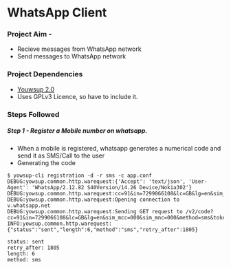 # WhatsApp Client

### Project Aim - 

* Recieve messages from WhatsApp network
* Send messages to WhatsApp network

### Project Dependencies

* [Youwsup 2.0](https://github.com/tgalal/yowsup)
* Uses GPLv3 Licence, so have to include it.


### Steps Followed

##### Step 1 - Register a Mobile number on whatsapp.

* When a mobile is registered, whatsapp generates a numerical code and send it as SMS/Call to the user
* Generating the code
```
$ yowsup-cli registration -d -r sms -c app.conf 
DEBUG:yowsup.common.http.warequest:{'Accept': 'text/json', 'User-Agent': 'WhatsApp/2.12.82 S40Version/14.26 Device/Nokia302'}
DEBUG:yowsup.common.http.warequest:cc=91&in=7299066108&lc=GB&lg=en&sim_mcc=000&sim_mnc=000&method=sms&token=e4e31aa936c3e660d2b3e0d599199c55&id=%E0%90Ji9%EF%A1A%BDgX%D0YO%FFb%8A%14Fk
DEBUG:yowsup.common.http.warequest:Opening connection to v.whatsapp.net
DEBUG:yowsup.common.http.warequest:Sending GET request to /v2/code?cc=91&in=7299066108&lc=GB&lg=en&sim_mcc=000&sim_mnc=000&method=sms&token=e4e31aa936c3e660d2b3e0d599199c55&id=%E0%90Ji9%EF%A1A%BDgX%D0YO%FFb%8A%14Fk
INFO:yowsup.common.http.warequest:{"status":"sent","length":6,"method":"sms","retry_after":1805}

status: sent
retry_after: 1805
length: 6
method: sms

```

